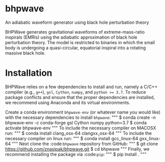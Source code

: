 # bhpwave
An adiabatic waveform generator using black hole perturbation theory

BHPWave generates gravitational waveforms of extreme-mass-ratio inspirals (EMRIs) using the adiabatic approximation of black hole perturbation theory. The model is restricted to binaries in which the small body is undergoing a quasi-circular, equatorial inspiral into a rotating massive black hole.

# Installation

BHPWave relies on a few dependencies to install and run, namely
a C/C++ compiler (e.g., `g++`), `gsl`, `Cython`, 
`numpy`, and `python >= 3.7`.
To reduce package conflicts and ensure that the proper dependencies are installed,
we recommend using Anaconda and its virtual environments.

Create a conda environment `bhpwave-env` (or whatever name you would like)
with the necessary dependencies to install `bhpwave`:
"""
    $ conda create -n bhpwave-env -c conda-forge gsl Cython numpy python=3.7
    $ conda activate bhpwave-env
"""
To include the necessary compiler on MACOSX run:
"""
    $ conda install clang_osx-64 clangxx_osx-64
"""
To include the necessary compiler on linux run:
"""
    $ conda install gcc_linux-64 gxx_linux-64
"""
Next clone the :code:`bhpwave` repository from GitHub:
"""
    $ git clone https://github.com/znasipak/bhpwave.git
    $ cd bhpwave
"""
Finally, we recommend installing the package via :code:`pip`:
"""
    $ pip install .
"""